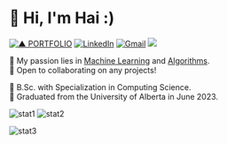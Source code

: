 <!-- ### Hi there 👋 -->


<!-- **haicanberra/haicanberra** is a ✨ _special_ ✨ repository because its `README.md` (this file) appears on your GitHub profile-- .   [![Indeed](https://img.shields.io/badge/indeed-003A9B?style=for-the-badge&logo=indeed&logoColor=white)](https://profile.indeed.com/p/haih-nmyb39h) -->

# 🌟 Hi, I'm Hai :)  
[![▲ PORTFOLIO](https://img.shields.io/badge/▲_PORTFOLIO-ffffff?style=for-the-badge)](https://haicanberra.github.io) [![LinkedIn](https://img.shields.io/badge/linkedin-%230077B5.svg?style=for-the-badge&logo=linkedin&logoColor=white)](https://linkedin.com/in/manhhaihoang) [![Gmail](https://img.shields.io/badge/Gmail-D14836?style=for-the-badge&logo=gmail&logoColor=white)](mailto:haicanberra@gmail.com) ![](https://komarev.com/ghpvc/?username=haicanberra&style=for-the-badge&label=VIEWS&color=yellow)

🌱 My passion lies in <ins>Machine Learning</ins> and <ins>Algorithms</ins>.  
🌲 Open to collaborating on any projects!  
  
🌴 B.Sc. with Specialization in Computing Science.  
🌾 Graduated from the University of Alberta in June 2023.  

![stat1](https://github-readme-stats-git-masterrstaa-rickstaa.vercel.app/api?username=haicanberra&show_icons=true&theme=transparent&hide_border=true&show_total_reviews=true&include_all_commits=true&rank_icon=github)
![stat2](https://github-readme-stats-git-masterrstaa-rickstaa.vercel.app/api/top-langs/?username=haicanberra&langs_count=8&layout=compact&theme=transparent&hide_border=true)
<!-- ](url)](url)![snake gif](https://github.com/haicanberra/haicanberra/blob/output/github-contribution-grid-snake.svg) -->
![stat3](https://github-readme-activity-graph.vercel.app/graph?username=haicanberra&theme=github-compact)




